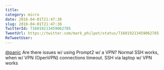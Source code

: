```yaml
---
title: 
category: micro
date: 2016-04-01T21:47:38
slug: 2016-04-01T21:47:38
TwitterId: 716019213459062785
TweetUrl: https://twitter.com/mark_philpot/status/716019213459062785
ReTweetUser: 
---
```


[@panic](https://twitter.com/panic) Are there issues w/ using Prompt2 w/ a VPN? Normal SSH works, when w/ VPN (OpenVPN) connections timeout. SSH via laptop w/ VPN works